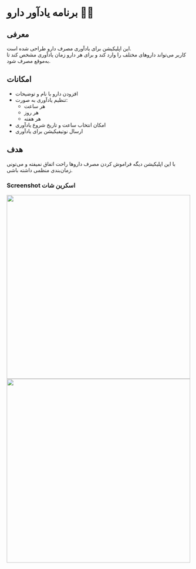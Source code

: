# برنامه یادآور دارو 💊⏰

## معرفی
این اپلیکیشن برای یادآوری مصرف دارو طراحی شده است.  
کاربر می‌تواند داروهای مختلف را وارد کند و برای هر دارو زمان یادآوری مشخص کند تا به‌موقع مصرف شود.  

## امکانات
- افزودن دارو با نام و توضیحات  
- تنظیم یادآوری به صورت:  
  - هر ساعت  
  - هر روز  
  - هر هفته  
- امکان انتخاب ساعت و تاریخ شروع یادآوری  
- ارسال نوتیفیکیشن برای یادآوری  

## هدف
با این اپلیکیشن دیگه فراموش کردن مصرف داروها راحت اتفاق نمیفته و می‌تونی زمان‌بندی منظمی داشته باشی.  


### Screenshot اسکرین شات
<img src="1.png" height="500">
<br>
<img src="2.png" height="500">
